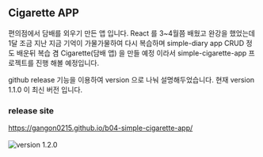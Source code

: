 ## Cigarette APP

편의점에서 담배를 외우기 만든 앱 입니다.
React 를 3~4월쯤 배웠고 완강을 했었는데 1달 조금 지난 지금 기억이 가물가물하여 다시 복습하며 simple-diary app CRUD 정도 배운뒤 복습 겸 Cigarette(담배 앱) 을 만들 예정 이라서 simple-cigarette-app 프로젝트를 진행 해볼 예정입니다.

github release 기능을 이용하여 version 으로 나눠 설명해두었습니다.
현재 version 1.1.0 이 최신 버전 입니다.

### release site
https://gangon0215.github.io/b04-simple-cigarette-app/ <br /> <br />
![version 1.2.0](https://user-images.githubusercontent.com/96044518/173758461-daeb47de-8392-4f9b-9ba2-e2bd317805f1.png)
